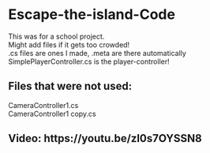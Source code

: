 # Escape-the-island-Code
This was for a school project.
<br>
Might add files if it gets too crowded!
<br>
.cs files are ones I made, .meta are there automatically
<br>
SimplePlayerController.cs is the player-controller!
<h2>
  Files that were not used:
</h2>

CameraController1.cs
<br>
CameraController1 copy.cs

<h2>
  Video: https://youtu.be/zI0s7OYSSN8
</h2>
